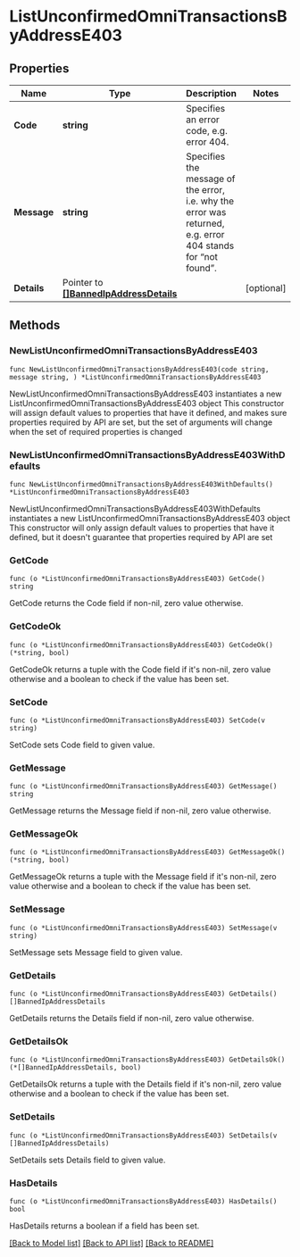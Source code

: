 # ListUnconfirmedOmniTransactionsByAddressE403

## Properties

Name | Type | Description | Notes
------------ | ------------- | ------------- | -------------
**Code** | **string** | Specifies an error code, e.g. error 404. | 
**Message** | **string** | Specifies the message of the error, i.e. why the error was returned, e.g. error 404 stands for “not found”. | 
**Details** | Pointer to [**[]BannedIpAddressDetails**](BannedIpAddressDetails.md) |  | [optional] 

## Methods

### NewListUnconfirmedOmniTransactionsByAddressE403

`func NewListUnconfirmedOmniTransactionsByAddressE403(code string, message string, ) *ListUnconfirmedOmniTransactionsByAddressE403`

NewListUnconfirmedOmniTransactionsByAddressE403 instantiates a new ListUnconfirmedOmniTransactionsByAddressE403 object
This constructor will assign default values to properties that have it defined,
and makes sure properties required by API are set, but the set of arguments
will change when the set of required properties is changed

### NewListUnconfirmedOmniTransactionsByAddressE403WithDefaults

`func NewListUnconfirmedOmniTransactionsByAddressE403WithDefaults() *ListUnconfirmedOmniTransactionsByAddressE403`

NewListUnconfirmedOmniTransactionsByAddressE403WithDefaults instantiates a new ListUnconfirmedOmniTransactionsByAddressE403 object
This constructor will only assign default values to properties that have it defined,
but it doesn't guarantee that properties required by API are set

### GetCode

`func (o *ListUnconfirmedOmniTransactionsByAddressE403) GetCode() string`

GetCode returns the Code field if non-nil, zero value otherwise.

### GetCodeOk

`func (o *ListUnconfirmedOmniTransactionsByAddressE403) GetCodeOk() (*string, bool)`

GetCodeOk returns a tuple with the Code field if it's non-nil, zero value otherwise
and a boolean to check if the value has been set.

### SetCode

`func (o *ListUnconfirmedOmniTransactionsByAddressE403) SetCode(v string)`

SetCode sets Code field to given value.


### GetMessage

`func (o *ListUnconfirmedOmniTransactionsByAddressE403) GetMessage() string`

GetMessage returns the Message field if non-nil, zero value otherwise.

### GetMessageOk

`func (o *ListUnconfirmedOmniTransactionsByAddressE403) GetMessageOk() (*string, bool)`

GetMessageOk returns a tuple with the Message field if it's non-nil, zero value otherwise
and a boolean to check if the value has been set.

### SetMessage

`func (o *ListUnconfirmedOmniTransactionsByAddressE403) SetMessage(v string)`

SetMessage sets Message field to given value.


### GetDetails

`func (o *ListUnconfirmedOmniTransactionsByAddressE403) GetDetails() []BannedIpAddressDetails`

GetDetails returns the Details field if non-nil, zero value otherwise.

### GetDetailsOk

`func (o *ListUnconfirmedOmniTransactionsByAddressE403) GetDetailsOk() (*[]BannedIpAddressDetails, bool)`

GetDetailsOk returns a tuple with the Details field if it's non-nil, zero value otherwise
and a boolean to check if the value has been set.

### SetDetails

`func (o *ListUnconfirmedOmniTransactionsByAddressE403) SetDetails(v []BannedIpAddressDetails)`

SetDetails sets Details field to given value.

### HasDetails

`func (o *ListUnconfirmedOmniTransactionsByAddressE403) HasDetails() bool`

HasDetails returns a boolean if a field has been set.


[[Back to Model list]](../README.md#documentation-for-models) [[Back to API list]](../README.md#documentation-for-api-endpoints) [[Back to README]](../README.md)



